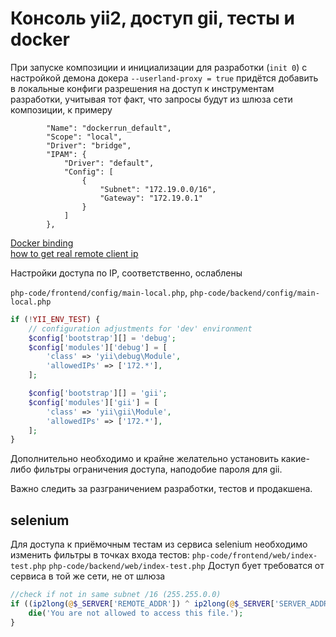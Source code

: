 # Консоль yii2, доступ gii, тесты и docker


При запуске композиции и инициализации для разработки (`init 0`) с настройкой демона докера `--userland-proxy = true` 
придётся добавить в локальные конфиги разрешения на доступ к инструментам разработки, учитывая тот факт, 
что запросы будут из шлюза сети композиции, к примеру
```
        "Name": "dockerrun_default",
        "Scope": "local",
        "Driver": "bridge",
        "IPAM": {
            "Driver": "default",
            "Config": [
                {
                    "Subnet": "172.19.0.0/16",
                    "Gateway": "172.19.0.1"
                }
            ]
        },

``` 
[Docker binding](https://docs.docker.com/engine/userguide/networking/default_network/binding/)  
[how to get real remote client ip](https://github.com/moby/moby/issues/15086)

Настройки доступа по IP, соответственно, ослаблены

`php-code/frontend/config/main-local.php`, `php-code/backend/config/main-local.php`
```php
if (!YII_ENV_TEST) {
    // configuration adjustments for 'dev' environment
    $config['bootstrap'][] = 'debug';
    $config['modules']['debug'] = [
        'class' => 'yii\debug\Module',
        'allowedIPs' => ['172.*'],
    ];

    $config['bootstrap'][] = 'gii';
    $config['modules']['gii'] = [
        'class' => 'yii\gii\Module',
        'allowedIPs' => ['172.*'],
    ];
}
```

Дополнительно необходимо и крайне желательно установить какие-либо фильтры ограничения доступа, наподобие пароля для gii.

Важно следить за разграничением разработки, тестов и продакшена.


## selenium 
Для доступа к приёмочным тестам из сервиса selenium необходимо изменить фильтры в точках входа тестов:
`php-code/frontend/web/index-test.php` `php-code/backend/web/index-test.php`
Доступ бует требоватся от сервиса в той же сети, не от шлюза
```php
//check if not in same subnet /16 (255.255.0.0)
if ((ip2long(@$_SERVER['REMOTE_ADDR']) ^ ip2long(@$_SERVER['SERVER_ADDR'])) >= 2 ** 16) {
    die('You are not allowed to access this file.');
}
```